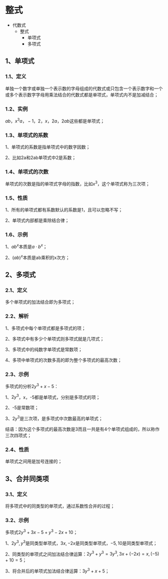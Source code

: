 # 整式
- 代数式
	- 整式
		- 单项式
		- 多项式

## 1、单项式
### 1.1、定义
单独一个数字或单独一个表示数的字母组成的代数式或只包含一个表示数字和一个或多个表示数字字母用乘法结合的代数式都是单项式，单项式内不是加减结合；

### 1.2、实例
$ab，x^{3}a，-1，2，x，2a，2ab$这些都是单项式；

### 1.3、单项式的系数
1、单项式的系数是指单项式中的数字因数；

2、比如2a和2ab单项式中2是系数；

### 1.4、单项式的次数
单项式的次数是指的单项式字母的指数，比如$x^{3}$，这个单项式称为三次项；

### 1.5、性质
1、所有的单项式都有系数默认的系数是1，且可以忽略不写；

2、单项式内部都是乘除结合律；

### 1.6、示例
1、$ab^{x}$本质是$a\cdot b^{x}$；

2、$(ab)^{x}$本质是ab乘积的x次方；

## 2、多项式
### 2.1、定义
多个单项式的加法结合即为多项式；

### 2.2、解析
1、多项式中每个单项式都是多项式的项；

2、多项式中有多少个单项式则多项式就是几项式；

3、多项式中的纯数字单项式是常数项；

4、多项中单项式的次数多高的即为整个多项式的最高次数；

### 2.3、示例
多项式的分析$2y^{3}+ x - 5$：

1、$2y^{3}$，x，-5都是单项式，分别是多项式的项；

2、-5是常数项；

3、$2y^{3}$是三次项，是多项式中次数最高的单项式；

结语：因为这个多项式的最高次数是3而且一共是有4个单项式组成的，所以称作三次四项式；

### 2.4、性质
单项式之间用是加号连接的；

## 3、合并同类项
### 3.1、定义
将多项式中的同类型的单项式，通过系数性合并的过程；

### 3.2、示例
多项式$2y^{3}+ 3x - 5 + y^{3} - 2x + 10$；

1、$2y^{3},y^{3}$是同类型单项式，$3x,-2x$是同类型单项式，$-5,10$是同类型单项式；

2、同类型的单项式之间加法结合律运算：$2y^{3}+y^{3}=3y^{3},3x+(-2x)=x,(-5)+10=5$；

3、将合并后的单项式加法结合律运算：$3y^{3}+x+5$；
